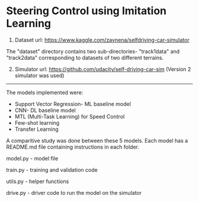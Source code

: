 # Steering Control using Imitation Learning


1) Dataset url: https://www.kaggle.com/zaynena/selfdriving-car-simulator

The "dataset" directory contains two sub-directories- "track1data" and "track2data" corresponding to datasets of two different terrains.

2) Simulator url: https://github.com/udacity/self-driving-car-sim
(Version 2 simulator was used)


*******************************************


The models implemented were:
* Support Vector Regression- ML baseline model
* CNN- DL baseline model
* MTL (Multi-Task Learning) for Speed Control
* Few-shot learning 
* Transfer Learning



A comparitive study was done between these 5 models.
Each model has a README.md file containing instructions in each folder.

model.py - model file

train.py - training and validation code

utils.py - helper functions

drive.py - driver code to run the model on the simulator
